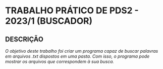 # TRABALHO PRÁTICO DE PDS2 - 2023/1 (BUSCADOR)
## DESCRIÇÃO

*O objetivo deste trabalho foi criar um programa capaz de buscar palavras em arquivos .txt dispostos em uma pasta.*
*Com isso, o programa pode mostrar os arquivos que correspondem à sua busca.*